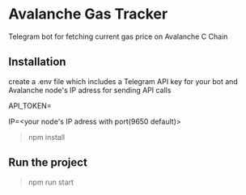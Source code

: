 # Avalanche Gas Tracker 
Telegram bot for fetching current gas price on Avalanche C Chain
## Installation
create a .env file which includes a Telegram API key for your bot and Avalanche node's IP adress for sending API calls

API_TOKEN=<your API token>

IP=<your node's IP adress with port(9650 default)>
> npm install
## Run the project
> npm run start